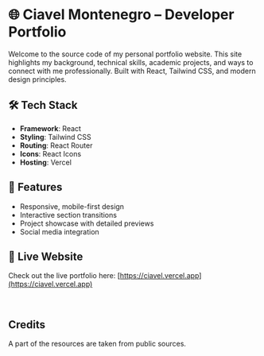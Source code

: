 # 🌐 Ciavel Montenegro – Developer Portfolio

Welcome to the source code of my personal portfolio website. This site highlights my background, technical skills, academic projects, and ways to connect with me professionally. Built with React, Tailwind CSS, and modern design principles.

## 🛠️ Tech Stack

- **Framework**: React
- **Styling**: Tailwind CSS
- **Routing**: React Router
- **Icons**: React Icons
- **Hosting**: Vercel

## 📁 Features

- Responsive, mobile-first design
- Interactive section transitions
- Project showcase with detailed previews
- Social media integration

## 🔗 Live Website

Check out the live portfolio here: [https://ciavel.vercel.app](https://ciavel.vercel.app)

$~$
## Credits
A part of the resources are taken from public sources.